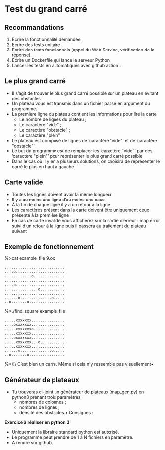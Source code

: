 # Test du grand carré

## Recommandations

1. Ecrire la fonctionnalité demandée
2. Ecrire des tests unitaire
3. Ecrire des tests fonctionnels (appel du Web Service, vérification de la réponse)
4. Ecrire un Dockerfile qui lance le serveur Python
5. Lancer les tests en automatiques avec github action :  

## Le plus grand carré

* Il s’agit de trouver le plus grand carré possible sur un plateau en évitant des obstacles
* Un plateau vous est transmis dans un fichier passé en argument du programme.
* La première ligne du plateau contient les informations pour lire la carte
  * Le nombre de lignes du plateau ;
  * Le caractère "vide" ;
  * Le caractère "obstacle" ;
  * Le caractère "plein"
* Le plateau est composé de lignes de ’caractère "vide"’ et de ’caractère "obstacle"’
* Le but du programme est de remplacer les ’caractère "vide"’ par des ’caractère "plein"’ pour représenter le plus grand carré possible
* Dans le cas où il y en a plusieurs solutions, on choisira de représenter le carré le plus en haut à gauche

## Carte valide

* Toutes les lignes doivent avoir la même longueur
* Il y a au moins une ligne d’au moins une case
* À la fin de chaque ligne il y a un retour à la ligne
* Les caractères présent dans la carte doivent être uniquement ceux présenté à la première ligne
* En cas de carte invalide vous afficherez sur la sortie d’erreur : map error suivi d’un retour à la ligne puis il passera au traitement du plateau suivant

## Exemple de fonctionnement

%>cat example_file
9.ox
```
...........................
....o......................
............o..............
...........................
....o......................
...............o...........
...........................
......o..............o.....
..o.......o................
```

%>./find_square example_file
```
.....xxxxxxx...............
....oxxxxxxx...............
.....xxxxxxxo..............
.....xxxxxxx...............
....oxxxxxxx...............
.....xxxxxxx...o...........
.....xxxxxxx...............
......o..............o.....
..o.......o................
```

%>/!\ C’est bien un carré. Même si cela n’y ressemble pas visuellement• 

## Générateur de plateaux

* Tu trouveras ci-joint un générateur de plateaux (map_gen.py) en python3 prenant trois paramètres
  * nombres de colonnes ;
  * nombres de lignes ;
  * densité des obstacles.• Consignes :

**Exercice à réaliser en python 3**

* Uniquement la librairie standard python est autorisé.
* Le programme peut prendre de 1 à N fichiers en paramètre.
* A rendre sur github.
